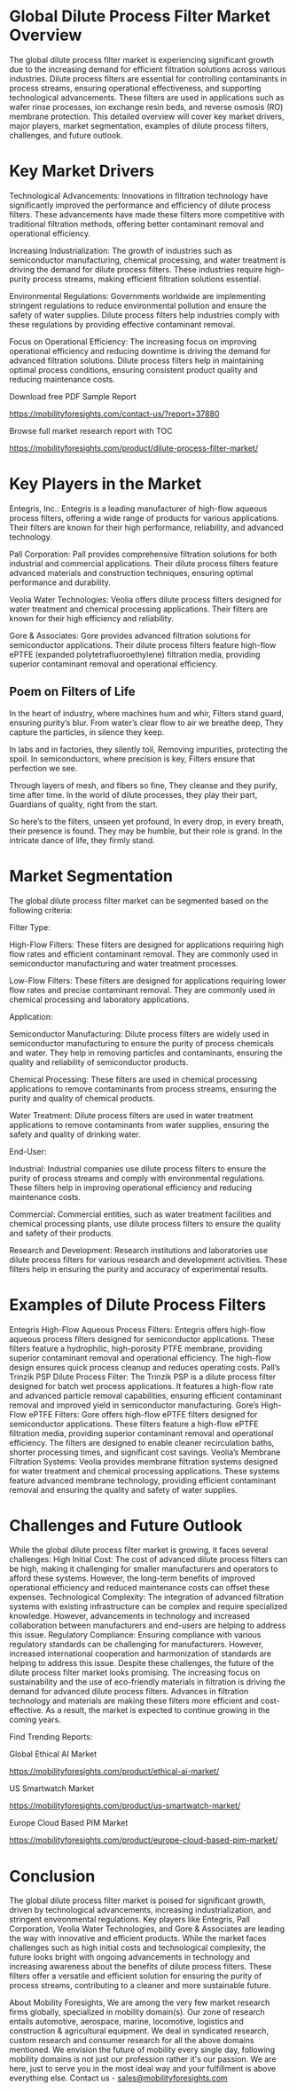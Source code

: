 # Global Dilute Process Filter Market Overview

The global dilute process filter market is experiencing significant growth due to the increasing demand for efficient filtration solutions across various industries. Dilute process filters are essential for controlling contaminants in process streams, ensuring operational effectiveness, and supporting technological advancements. These filters are used in applications such as wafer rinse processes, ion exchange resin beds, and reverse osmosis (RO) membrane protection. This detailed overview will cover key market drivers, major players, market segmentation, examples of dilute process filters, challenges, and future outlook.

# Key Market Drivers

Technological Advancements: Innovations in filtration technology have significantly improved the performance and efficiency of dilute process filters. These advancements have made these filters more competitive with traditional filtration methods, offering better contaminant removal and operational efficiency.

Increasing Industrialization: The growth of industries such as semiconductor manufacturing, chemical processing, and water treatment is driving the demand for dilute process filters. These industries require high-purity process streams, making efficient filtration solutions essential.

Environmental Regulations: Governments worldwide are implementing stringent regulations to reduce environmental pollution and ensure the safety of water supplies. Dilute process filters help industries comply with these regulations by providing effective contaminant removal.

Focus on Operational Efficiency: The increasing focus on improving operational efficiency and reducing downtime is driving the demand for advanced filtration solutions. Dilute process filters help in maintaining optimal process conditions, ensuring consistent product quality and reducing maintenance costs.

Download free PDF Sample Report 

https://mobilityforesights.com/contact-us/?report=37880 

Browse full market research report with TOC 

https://mobilityforesights.com/product/dilute-process-filter-market/ 

# Key Players in the Market

Entegris, Inc.: Entegris is a leading manufacturer of high-flow aqueous process filters, offering a wide range of products for various applications. Their filters are known for their high performance, reliability, and advanced technology.

Pall Corporation: Pall provides comprehensive filtration solutions for both industrial and commercial applications. Their dilute process filters feature advanced materials and construction techniques, ensuring optimal performance and durability.

Veolia Water Technologies: Veolia offers dilute process filters designed for water treatment and chemical processing applications. Their filters are known for their high efficiency and reliability.

Gore & Associates: Gore provides advanced filtration solutions for semiconductor applications. Their dilute process filters feature high-flow ePTFE (expanded polytetrafluoroethylene) filtration media, providing superior contaminant removal and operational efficiency.

## Poem on Filters of Life

In the heart of industry, where machines hum and whir, Filters stand guard, ensuring purity’s blur. From water’s clear flow to air we breathe deep, They capture the particles, in silence they keep.

In labs and in factories, they silently toil, Removing impurities, protecting the spoil. In semiconductors, where precision is key, Filters ensure that perfection we see.

Through layers of mesh, and fibers so fine, They cleanse and they purify, time after time. In the world of dilute processes, they play their part, Guardians of quality, right from the start.

So here’s to the filters, unseen yet profound, In every drop, in every breath, their presence is found. They may be humble, but their role is grand. In the intricate dance of life, they firmly stand.

# Market Segmentation

The global dilute process filter market can be segmented based on the following criteria:

Filter Type:

High-Flow Filters: These filters are designed for applications requiring high flow rates and efficient contaminant removal. They are commonly used in semiconductor manufacturing and water treatment processes.

Low-Flow Filters: These filters are designed for applications requiring lower flow rates and precise contaminant removal. They are commonly used in chemical processing and laboratory applications.

Application:

Semiconductor Manufacturing: Dilute process filters are widely used in semiconductor manufacturing to ensure the purity of process chemicals and water. They help in removing particles and contaminants, ensuring the quality and reliability of semiconductor products.

Chemical Processing: These filters are used in chemical processing applications to remove contaminants from process streams, ensuring the purity and quality of chemical products.

Water Treatment: Dilute process filters are used in water treatment applications to remove contaminants from water supplies, ensuring the safety and quality of drinking water.

End-User:

Industrial: Industrial companies use dilute process filters to ensure the purity of process streams and comply with environmental regulations. These filters help in improving operational efficiency and reducing maintenance costs.

Commercial: Commercial entities, such as water treatment facilities and chemical processing plants, use dilute process filters to ensure the quality and safety of their products.

Research and Development: Research institutions and laboratories use dilute process filters for various research and development activities. These filters help in ensuring the purity and accuracy of experimental results.

# Examples of Dilute Process Filters
Entegris High-Flow Aqueous Process Filters: Entegris offers high-flow aqueous process filters designed for semiconductor applications. These filters feature a hydrophilic, high-porosity PTFE membrane, providing superior contaminant removal and operational efficiency. The high-flow design ensures quick process cleanup and reduces operating costs.
Pall’s Trinzik PSP Dilute Process Filter: The Trinzik PSP is a dilute process filter designed for batch wet process applications. It features a high-flow rate and advanced particle removal capabilities, ensuring efficient contaminant removal and improved yield in semiconductor manufacturing.
Gore’s High-Flow ePTFE Filters: Gore offers high-flow ePTFE filters designed for semiconductor applications. These filters feature a high-flow ePTFE filtration media, providing superior contaminant removal and operational efficiency. The filters are designed to enable cleaner recirculation baths, shorter processing times, and significant cost savings.
Veolia’s Membrane Filtration Systems: Veolia provides membrane filtration systems designed for water treatment and chemical processing applications. These systems feature advanced membrane technology, providing efficient contaminant removal and ensuring the quality and safety of water supplies.

# Challenges and Future Outlook
While the global dilute process filter market is growing, it faces several challenges:
High Initial Cost: The cost of advanced dilute process filters can be high, making it challenging for smaller manufacturers and operators to afford these systems. However, the long-term benefits of improved operational efficiency and reduced maintenance costs can offset these expenses.
Technological Complexity: The integration of advanced filtration systems with existing infrastructure can be complex and require specialized knowledge. However, advancements in technology and increased collaboration between manufacturers and end-users are helping to address this issue.
Regulatory Compliance: Ensuring compliance with various regulatory standards can be challenging for manufacturers. However, increased international cooperation and harmonization of standards are helping to address this issue.
Despite these challenges, the future of the dilute process filter market looks promising. The increasing focus on sustainability and the use of eco-friendly materials in filtration is driving the demand for advanced dilute process filters. Advances in filtration technology and materials are making these filters more efficient and cost-effective. As a result, the market is expected to continue growing in the coming years.

Find Trending Reports:

Global Ethical AI Market 

https://mobilityforesights.com/product/ethical-ai-market/ 

US Smartwatch Market 

https://mobilityforesights.com/product/us-smartwatch-market/ 

Europe Cloud Based PIM Market

https://mobilityforesights.com/product/europe-cloud-based-pim-market/ 

# Conclusion
The global dilute process filter market is poised for significant growth, driven by technological advancements, increasing industrialization, and stringent environmental regulations. Key players like Entegris, Pall Corporation, Veolia Water Technologies, and Gore & Associates are leading the way with innovative and efficient products. While the market faces challenges such as high initial costs and technological complexity, the future looks bright with ongoing advancements in technology and increasing awareness about the benefits of dilute process filters. These filters offer a versatile and efficient solution for ensuring the purity of process streams, contributing to a cleaner and more sustainable future.

About Mobility Foresights,
We are among the very few market research firms globally, specialized in mobility domain(s). Our zone of research entails automotive, aerospace, marine, locomotive, logistics and construction & agricultural equipment. We deal in syndicated research, custom research and consumer research for all the above domains mentioned.
We envision the future of mobility every single day, following mobility domains is not just our profession rather it's our passion. We are here, just to serve you in the most ideal way and your fulfillment is above everything else. Contact us -  sales@mobilityforesights.com 

